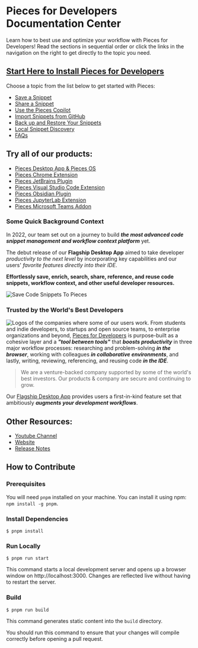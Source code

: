 # Pieces for Developers Documentation Center

Learn how to best use and optimize your workflow with Pieces for Developers! Read the sections in sequential order or click the links in the navigation on the right to get directly to the topic you need.

## [Start Here to Install Pieces for Developers](https://docs.pieces.app/installation-getting-started/what-am-i-installing)

Choose a topic from the list below to get started with Pieces:
* [Save a Snippet](https://docs.pieces.app/product-highlights-and-benefits/saving-useful-developer-materials)
* [Share a Snippet](https://docs.pieces.app/personalized-link-sharing/one-click-snippet-sharing)
* [Use the Pieces Copilot](https://docs.pieces.app/features/pieces-copilot)
* [Import Snippets from GitHub](https://docs.pieces.app/product-highlights-and-benefits/saving-to-and-from-github-gists)
* [Back up and Restore Your Snippets](https://docs.pieces.app/features/back-up-and-restore)
* [Local Snippet Discovery](https://docs.pieces.app/product-highlights-and-benefits/in-project-snippet-discovery)
* [FAQs](https://docs.pieces.app/faq)

## Try all of our products:
* [Pieces Desktop App & Pieces OS](https://docs.pieces.app/installation-getting-started/what-am-i-installing)
* [Pieces Chrome Extension](https://chrome.google.com/webstore/detail/pieces-save-code-snippets/igbgibhbfonhmjlechmeefimncpekepm)
* [Pieces JetBrains Plugin](https://plugins.jetbrains.com/plugin/17328-pieces--save-search-share--reuse-code-snippets)
* [Pieces Visual Studio Code Extension](https://marketplace.visualstudio.com/items?itemName=MeshIntelligentTechnologiesInc.pieces-vscode)
* [Pieces Obsidian Plugin](https://obsidian.md/plugins?id=pieces-for-developers)
* [Pieces JupyterLab Extension](https://docs.pieces.app/extensions-plugins/jupyterlab)
* [Pieces Microsoft Teams Addon](https://docs.pieces.app/extensions-plugins/teams)

### Some Quick Background Context

In 2022, our team set out on a journey to build **_the most advanced code snippet management and workflow context platform_** yet.

The debut release of our **Flagship Desktop App** aimed to take developer _productivity to the next level_ by incorporating key capabilities and our users' _favorite features directly into their IDE_.

**Effortlessly save, enrich, search, share, reference, and reuse code snippets, workflow context, and other useful developer resources.**

![Save Code Snippets To Pieces](https://storage.googleapis.com/pieces_static_resources/vs_code_marketplace/GIFs/HERO_GIF_SAVE_ENRICHED_SNIPPET_DESKTOP_APP_AND_VISUAL_STUDIO_CODE_EXTENSION)

### Trusted by the World's Best Developers
![Logos of the companies where some of our users work.](https://storage.googleapis.com/pieces_static_resources/vs_code_marketplace/GIFs/TRUSTED_BY_SOME_OF_THE_WORLDS_BEST_DEVELOPERS_LEFT_ALIGNED)
From students and indie developers, to startups and open source teams, to enterprise organizations and beyond, <a target="_blank" href="https://docs.pieces.app/overview">Pieces for Developers</a> is purpose-built as a cohesive layer and a **_"tool between tools"_** that **_boosts productivity_** in three major workflow processes: researching and problem-solving **_in the browser_**, working with colleagues **_in collaborative environments_**, and lastly, writing, reviewing, referencing, and reusing code **_in the IDE_**.
> We are a venture-backed company supported by some of the world's best investors. Our products & company are secure and continuing to grow.

Our <a target="_blank" href="https://pieces.app">Flagship Desktop App</a> provides users a first-in-kind feature set that ambitiously **_augments your development workflows_**.

## Other Resources:
* [Youtube Channel](https://www.youtube.com/@getpieces)
* [Website](https://code.pieces.app)
* [Release Notes](https://code.pieces.app/updates)

## How to Contribute

### Prerequisites

You will need `pnpm` installed on your machine. You can install it using npm: `npm install -g pnpm`.

### Install Dependencies

```
$ pnpm install
```

### Run Locally

```
$ pnpm run start
```

This command starts a local development server and opens up a browser window on http://localhost:3000. Changes are reflected live without having to restart the server.

### Build

```
$ pnpm run build
```

This command generates static content into the `build` directory.

You should run this command to ensure that your changes will compile correctly before opening a pull request.
